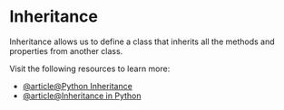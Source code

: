 # Inheritance

Inheritance allows us to define a class that inherits all the methods and properties from another class.

Visit the following resources to learn more:

- [@article@Python Inheritance](https://www.w3schools.com/python/python_inheritance.asp)
- [@article@Inheritance in Python](https://www.javatpoint.com/inheritance-in-python)
